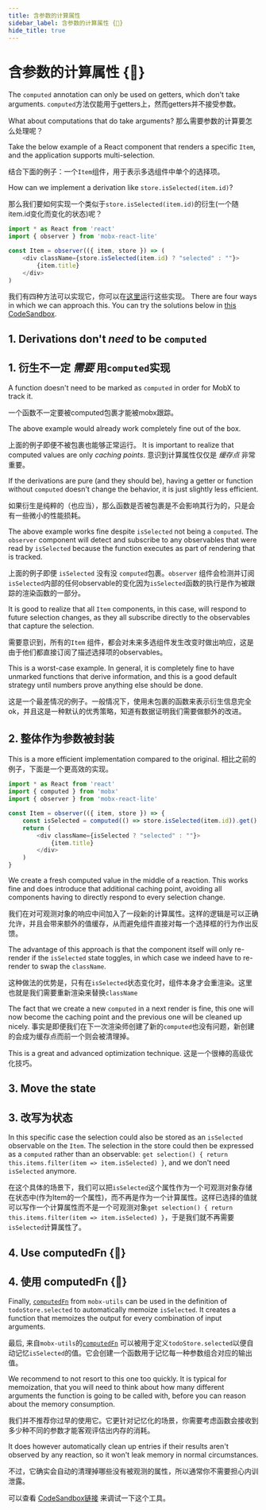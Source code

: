 ```yaml
---
title: 含参数的计算属性
sidebar_label: 含参数的计算属性 {🚀}
hide_title: true
---
```


<script async type="text/javascript" src="//cdn.carbonads.com/carbon.js?serve=CEBD4KQ7&placement=mobxjsorg" id="_carbonads_js"></script>

# 含参数的计算属性 {🚀}

The `computed` annotation can only be used on getters, which don't take arguments.
`computed`方法仅能用于getters上，然而getters并不接受参数。

What about computations that do take arguments?
那么需要参数的计算要怎么处理呢？

Take the below example of a React component that renders a specific `Item`,
and the application supports multi-selection.

结合下面的例子：一个`Item`组件，用于表示多选组件中单个的选择项。

How can we implement a derivation like `store.isSelected(item.id)`?

那么我们要如何实现一个类似于`store.isSelected(item.id)`的衍生(一个随item.id变化而变化的状态)呢？

```javascript
import * as React from 'react'
import { observer } from 'mobx-react-lite'

const Item = observer(({ item, store }) => (
    <div className={store.isSelected(item.id) ? "selected" : ""}>
        {item.title}
    </div>
)
```
我们有四种方法可以实现它，你可以在[这里](https://codesandbox.io/s/multi-selection-odup1?file=/src/index.tsx)运行这些实现。
There are four ways in which we can approach this. You can try the solutions below in [this CodeSandbox](https://codesandbox.io/s/multi-selection-odup1?file=/src/index.tsx).

## 1. Derivations don't _need_ to be `computed`
## 1. 衍生不一定 _需要_ 用`computed`实现

A function doesn't need to be marked as `computed` in order for MobX to track it.

一个函数不一定要被computed包裹才能被mobx跟踪。

The above example would already work completely fine out of the box.

上面的例子即便不被包裹也能够正常运行。
It is important to realize that computed values are only _caching points_.
意识到计算属性仅仅是 _缓存点_ 非常重要。

If the derivations are pure (and they should be), having a getter or function without `computed` doesn't change the behavior, it is just slightly less efficient.

如果衍生是纯粹的（也应当），那么函数是否被包裹是不会影响其行为的，只是会有一些微小的性能损耗。

The above example works fine despite `isSelected` not being a `computed`. The `observer` component will detect and subscribe to any observables that were read by `isSelected` because the function executes as part of rendering that is tracked.

上面的例子即便 `isSelected` 没有没 `computed`包裹。`observer` 组件会检测并订阅`isSelected`内部的任何observable的变化因为`isSelected`函数的执行是作为被跟踪的渲染函数的一部分。

It is good to realize that all `Item` components, in this case, will respond to future selection changes,
as they all subscribe directly to the observables that capture the selection.

需要意识到，所有的`Item` 组件，都会对未来多选组件发生改变时做出响应，这是由于他们都直接订阅了描述选择项的observables。

This is a worst-case example. In general, it is completely fine to have unmarked functions that derive information, and this is a good default strategy until numbers prove anything else should be done.

这是一个最差情况的例子。一般情况下，使用未包裹的函数来表示衍生信息完全ok，并且这是一种默认的优秀策略，知道有数据证明我们需要做额外的改进。

## 2. 整体作为参数被封装

This is a more efficient implementation compared to the original.
相比之前的例子，下面是一个更高效的实现。

```javascript
import * as React from 'react'
import { computed } from 'mobx'
import { observer } from 'mobx-react-lite'

const Item = observer(({ item, store }) => {
    const isSelected = computed(() => store.isSelected(item.id)).get()
    return (
        <div className={isSelected ? "selected" : ""}>
            {item.title}
        </div>
    )
}
```

We create a fresh computed value in the middle of a reaction. This works fine and does introduce that additional caching point, avoiding all components having to directly respond to every selection change.

我们在对可观测对象的响应中间加入了一段新的计算属性。这样的逻辑是可以正确允许，并且会带来额外的值缓存，从而避免组件直接对每一个选择框的行为作出反馈。

The advantage of this approach is that the component itself will only re-render if the
`isSelected` state toggles, in which case we indeed have to re-render to swap the `className`.

这种做法的优势是，只有在`isSelected`状态变化时，组件本身才会重渲染。这里也就是我们需要重新渲染来替换`className`

The fact that we create a new `computed` in a next render is fine, this one will now become the caching
point and the previous one will be cleaned up nicely.
事实是即便我们在下一次渲染师创建了新的`computed`也没有问题，新创建的会成为缓存点而前一个则会被清理掉。

This is a great and advanced optimization technique.
这是一个很棒的高级优化技巧。

## 3. Move the state
## 3. 改写为状态

In this specific case the selection could also be stored as an `isSelected` observable on the `Item`. The selection in the store could then be expressed as a `computed` rather than an observable: `get selection() { return this.items.filter(item => item.isSelected) }`, and we don't need `isSelected` anymore.

在这个具体的场景下，我们可以把`isSelected`这个属性作为一个可观测对象存储在状态中(作为Item的一个属性)，而不再是作为一个计算属性。这样已选择的值就可以写作一个计算属性而不是一个可观测对象`get selection() { return this.items.filter(item => item.isSelected) }`，于是我们就不再需要`isSelected`计算属性了。

## 4. Use computedFn {🚀}
## 4. 使用 computedFn {🚀}
Finally,
[`computedFn`](https://github.com/mobxjs/mobx-utils#computedfn) from `mobx-utils` can be used in the definition of `todoStore.selected` to automatically memoize `isSelected`.
It creates a function that memoizes the output for every combination of input arguments.

最后,
来自`mobx-utils`的[`computedFn`](https://github.com/mobxjs/mobx-utils#computedfn) 可以被用于定义`todoStore.selected`以便自动记忆`isSelected`的值。它会创建一个函数用于记忆每一种参数组合对应的输出值。


We recommend to not resort to this one too quickly. It is typical for memoization, that you will need to think about how many different arguments the function is going to be called with, before you can reason about the memory consumption.

我们并不推荐你过早的使用它。它更针对记忆化的场景，你需要考虑函数会接收到多少种不同的参数才能客观评估出内存的消耗。

It does however automatically clean up entries if their results aren't observed by any reaction, so it won't leak memory in normal circumstances.

不过，它确实会自动的清理掉哪些没有被观测的属性，所以通常你不需要担心内训泄露。

可以查看 [CodeSandbox链接](https://codesandbox.io/s/multi-selection-odup1?file=/src/index.tsx) 来调试一下这个工具。
